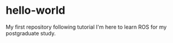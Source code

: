 # hello-world
My first repository following tutorial
I'm here to learn ROS for my postgraduate study.
